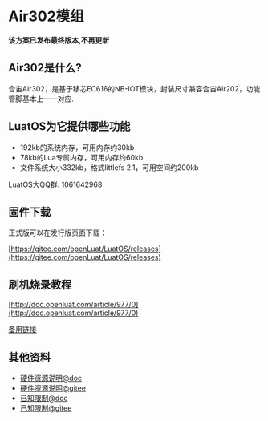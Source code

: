 # Air302模组

**该方案已发布最终版本,不再更新**

## Air302是什么?

合宙Air302，是基于移芯EC616的NB-IOT模块，封装尺寸兼容合宙Air202，功能管脚基本上一一对应.

## LuatOS为它提供哪些功能

* 192kb的系统内存，可用内存约30kb
* 78kb的Lua专属内存，可用内存约60kb
* 文件系统大小332kb，格式littlefs 2.1，可用空间约200kb

LuatOS大QQ群: 1061642968


## 固件下载

正式版可以在发行版页面下载：

[https://gitee.com/openLuat/LuatOS/releases](https://gitee.com/openLuat/LuatOS/releases)

## 刷机烧录教程

[http://doc.openluat.com/article/977/0](http://doc.openluat.com/article/977/0)

[备用链接](https://gitee.com/openLuat/LuatOS/blob/master/bsp/air302/userdoc/burn_guide.md)

## 其他资料

* [硬件资源说明@doc](http://doc.openluat.com/article/978/0)
* [硬件资源说明@gitee](https://gitee.com/openLuat/LuatOS/blob/master/bsp/air302/userdoc/hw_resources.md)
* [已知限制@doc](http://doc.openluat.com/article/979/0)
* [已知限制@gitee](https://gitee.com/openLuat/LuatOS/blob/master/bsp/air302/userdoc/limits.md)
